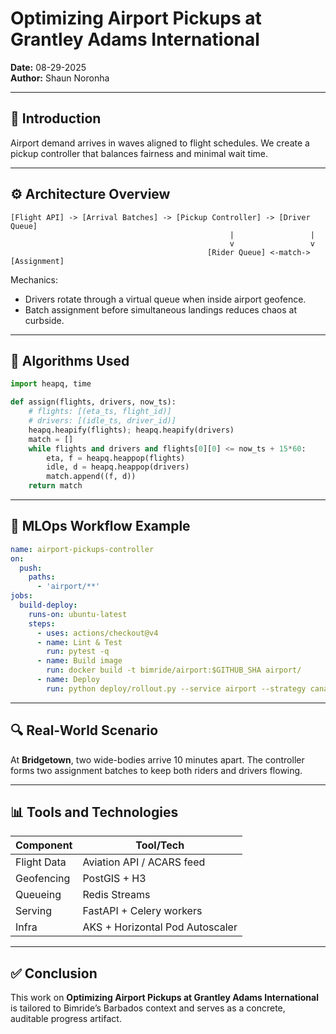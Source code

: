 # Optimizing Airport Pickups at Grantley Adams International

**Date:** 08-29-2025  
**Author:** Shaun Noronha

---

## 🚀 Introduction

Airport demand arrives in waves aligned to flight schedules. We create a pickup controller that balances fairness and minimal wait time.

---

## ⚙️ Architecture Overview


```
[Flight API] -> [Arrival Batches] -> [Pickup Controller] -> [Driver Queue]
                                                 |                 |
                                                 v                 v
                                            [Rider Queue] <-match-> [Assignment]
```
Mechanics:
- Drivers rotate through a virtual queue when inside airport geofence.
- Batch assignment before simultaneous landings reduces chaos at curbside.


---

## 🧠 Algorithms Used

```python
import heapq, time

def assign(flights, drivers, now_ts):
    # flights: [(eta_ts, flight_id)]
    # drivers: [(idle_ts, driver_id)]
    heapq.heapify(flights); heapq.heapify(drivers)
    match = []
    while flights and drivers and flights[0][0] <= now_ts + 15*60:
        eta, f = heapq.heappop(flights)
        idle, d = heapq.heappop(drivers)
        match.append((f, d))
    return match
```

---

## 🔁 MLOps Workflow Example

```yaml
name: airport-pickups-controller
on:
  push:
    paths:
      - 'airport/**'
jobs:
  build-deploy:
    runs-on: ubuntu-latest
    steps:
      - uses: actions/checkout@v4
      - name: Lint & Test
        run: pytest -q
      - name: Build image
        run: docker build -t bimride/airport:$GITHUB_SHA airport/
      - name: Deploy
        run: python deploy/rollout.py --service airport --strategy canary
```

---

## 🔍 Real-World Scenario

At **Bridgetown**, two wide-bodies arrive 10 minutes apart. The controller forms two assignment batches to keep both riders and drivers flowing.

---

## 📊 Tools and Technologies


| Component                | Tool/Tech                          |
|--------------------------|------------------------------------|
| Flight Data              | Aviation API / ACARS feed          |
| Geofencing               | PostGIS + H3                       |
| Queueing                 | Redis Streams                      |
| Serving                  | FastAPI + Celery workers           |
| Infra                    | AKS + Horizontal Pod Autoscaler    |


---

## ✅ Conclusion

This work on **Optimizing Airport Pickups at Grantley Adams International** is tailored to Bimride’s Barbados context and serves as a concrete, auditable progress artifact.
